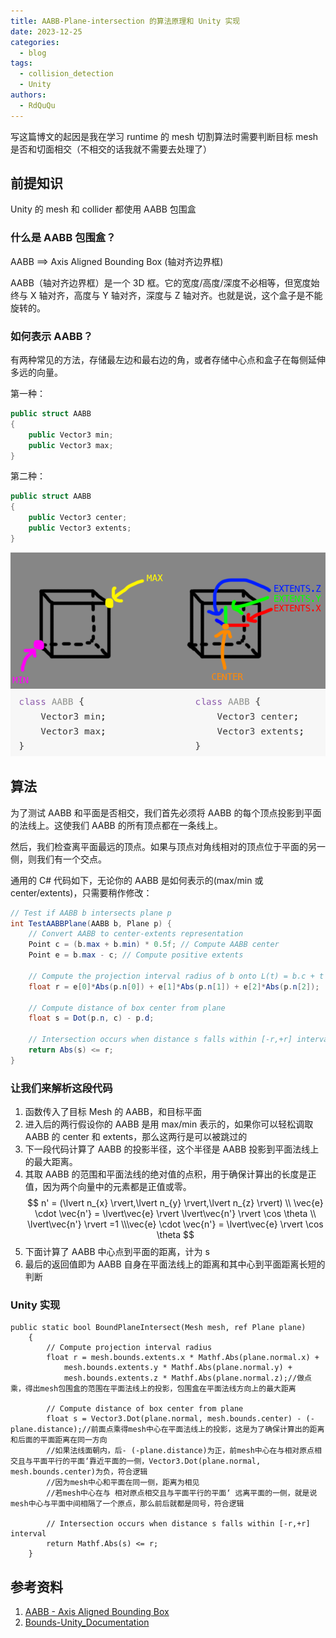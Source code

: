 ```yaml
---
title: AABB-Plane-intersection 的算法原理和 Unity 实现
date: 2023-12-25 
categories:
  - blog
tags:
  - collision_detection
  - Unity
authors:
  - RdQuQu
---
```

写这篇博文的起因是我在学习 runtime 的 mesh 切割算法时需要判断目标 mesh 是否和切面相交（不相交的话我就不需要去处理了）

<!--more-->

## 前提知识

Unity 的 mesh 和 collider 都使用 AABB 包围盒

### 什么是 AABB 包围盒？

AABB ==> Axis Aligned Bounding Box (轴对齐边界框)

AABB（轴对齐边界框）是一个 3D 框。它的宽度/高度/深度不必相等，但宽度始终与 X 轴对齐，高度与 Y 轴对齐，深度与 Z 轴对齐。也就是说，这个盒子是不能旋转的。

### 如何表示 AABB？

有两种常见的方法，存储最左边和最右边的角，或者存储中心点和盒子在每侧延伸多远的向量。

第一种：

```csharp
public struct AABB
{
    public Vector3 min;
    public Vector3 max;
}
```

第二种：

```csharp
public struct AABB
{
    public Vector3 center;
    public Vector3 extents;
}
```

![AABB表示法](../../assets/img/blog/AABB-Plane-intersection-of-principle-and-Unity/AABB表示法.png)

## 算法

为了测试 AABB 和平面是否相交，我们首先必须将 AABB 的每个顶点投影到平面的法线上。这使我们 AABB 的所有顶点都在一条线上。

然后，我们检查离平面最远的顶点。如果与顶点对角线相对的顶点位于平面的另一侧，则我们有一个交点。

通用的 C# 代码如下，无论你的 AABB 是如何表示的(max/min 或 center/extents)，只需要稍作修改：

```csharp
// Test if AABB b intersects plane p
int TestAABBPlane(AABB b, Plane p) {
    // Convert AABB to center-extents representation
    Point c = (b.max + b.min) * 0.5f; // Compute AABB center
    Point e = b.max - c; // Compute positive extents

    // Compute the projection interval radius of b onto L(t) = b.c + t * p.n
    float r = e[0]*Abs(p.n[0]) + e[1]*Abs(p.n[1]) + e[2]*Abs(p.n[2]);

    // Compute distance of box center from plane
    float s = Dot(p.n, c) - p.d;

    // Intersection occurs when distance s falls within [-r,+r] interval
    return Abs(s) <= r;
}
```

### 让我们来解析这段代码

1. 函数传入了目标 Mesh 的 AABB，和目标平面
2. 进入后的两行假设你的 AABB 是用 max/min 表示的，如果你可以轻松调取 AABB 的 center 和 extents，那么这两行是可以被跳过的
3. 下一段代码计算了 AABB 的投影半径，这个半径是 AABB 投影到平面法线上的最大距离。
4. 其取 AABB 的范围和平面法线的绝对值的点积，用于确保计算出的长度是正值，因为两个向量中的元素都是正值或零。
   $$
   n' = (\lvert n_{x} \rvert,\lvert n_{y} \rvert,\lvert n_{z} \rvert) \\ \vec{e} \cdot \vec{n'} = \lvert\vec{e} \rvert \lvert\vec{n'} \rvert \cos \theta \\ \lvert\vec{n'} \rvert =1 \\\vec{e} \cdot \vec{n'} = \lvert\vec{e} \rvert  \cos \theta
   $$
5. 下面计算了 AABB 中心点到平面的距离，计为 s
6. 最后的返回值即为 AABB 自身在平面法线上的距离和其中心到平面距离长短的判断

### Unity 实现

```Csharp
public static bool BoundPlaneIntersect(Mesh mesh, ref Plane plane)
    {
        // Compute projection interval radius
        float r = mesh.bounds.extents.x * Mathf.Abs(plane.normal.x) +
            mesh.bounds.extents.y * Mathf.Abs(plane.normal.y) +
            mesh.bounds.extents.z * Mathf.Abs(plane.normal.z);//做点乘，得出mesh包围盒的范围在平面法线上的投影，包围盒在平面法线方向上的最大距离

        // Compute distance of box center from plane
        float s = Vector3.Dot(plane.normal, mesh.bounds.center) - (-plane.distance);//前面点乘得mesh中心在平面法线上的投影，这是为了确保计算出的距离和后面的平面距离在同一方向
        //如果法线面朝内，后- (-plane.distance)为正，前mesh中心在与相对原点相交且与平面平行的平面‘靠近平面的一侧，Vector3.Dot(plane.normal, mesh.bounds.center)为负，符合逻辑
        //因为mesh中心和平面在同一侧，距离为相见
        //若mesh中心在与 相对原点相交且与平面平行的平面‘ 远离平面的一侧，就是说mesh中心与平面中间相隔了一个原点，那么前后就都是同号，符合逻辑

        // Intersection occurs when distance s falls within [-r,+r] interval
        return Mathf.Abs(s) <= r;
    }
```

## 参考资料

1. [AABB - Axis Aligned Bounding Box](https://gdbooks.gitbooks.io/3dcollisions/content/Chapter1/aabb.html)
2. [Bounds-Unity_Documentation](https://docs.unity.cn/cn/2021.3/ScriptReference/Bounds.html)
